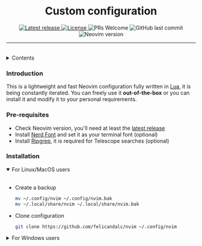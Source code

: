 <h1 align="center">Custom configuration</h1>

<div align="center">
    <a href="https://github.com/felicandalc/nvim/releases/latest">
        <img alt="Latest release" src="https://img.shields.io/github/v/release/felicandalc/nvim?style=flat-square&logo=starship&color=DCD7C9&labelColor=2C3639&logoColor=DCD7C9" />
    </a>
    <a href="https://github.com/felicandalc/nvim/LICENSE">
    <img alt="License" src="https://img.shields.io/github/license/felicandalc/nvim?style=flat-square&color=DCD7C9&labelColor=2C3639" />
    </a>
    <img alt="PRs Welcome" src="https://img.shields.io/badge/PRs-welcome-brightgreen.svg?style=flat-square&color=DCD7C9&labelColor=2C3639" />
    <img alt="GitHub last commit" src="https://img.shields.io/github/last-commit/felicandalc/nvim/master?style=flat-square&color=DCD7C9&labelColor=2C3639" />
    <img alt="Neovim version" src="https://img.shields.io/badge/Neovim->=0.9-57A143?style=flat-square&logo=neovim&color=DCD7C9&labelColor=2C3639" />
</div>

<hr / >
<br />

<details>
  <summary>Contents</summary>
  <ul>
    <li><a href="#introduction">Introduction</a></li>
    <li>
      Getting Started
        <ul>
          <li><a href="#pre-requisites">Pre-requisites</a></li>
          <li><a href="#installation">Installation</a></li>
        </ul>
    </li>
  </ul>
</details>

### Introduction

This is a lightweight and fast Neovim configuration fully written in [Lua](https://www.lua.org/), it is being constantly iterated.
You can freely use it <strong>out-of-the-box</strong> or you can install it and modify it to your personal requirements.

### Pre-requisites

- Check Neovim version, you'll need at least the [latest release](https://github.com/neovim/neovim/releases/tag/stable)
- Install [Nerd Font](https://www.nerdfonts.com) and set it as your terminal font (optional)
- Install [Ripgrep](https://github.com/BurntSushi/ripgrep), it is required for Telescope searches (optional)

### Installation

<details open="open">
<summary>For Linux/MacOS users</summary>

<br />

- Create a backup

  ```sh
  mv ~/.config/nvim ~/.config/nvim.bak
  mv ~/.local/share/nvim ~/.local/share/nvim.bak
  ```

- Clone configuration

  ```sh
  git clone https://github.com/felicandalc/nvim ~/.config/nvim
  ```

</details>

<details>
<summary>For Windows users</summary>

<br />

- Create a backup

  ```sh
  Move-Item -Path $HOME\AppData\Local\nvim -Destination $HOME\AppData\Local\nvim.bak
  Move-Item -Path $HOME\AppData\Local\nvim-data -Destination $HOME\AppData\Local\nvim-data.bak
  ```

- Clone configuration

  ```sh
  git clone https://github.com/felicandalc/nvim $HOME\AppData\Local\nvim
  ```

</details>
